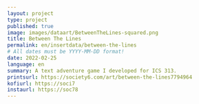 ```yaml
---
layout: project
type: project
published: true
image: images/dataart/BetweenTheLines-squared.png
title: Between The Lines
permalink: en/insertdata/between-the-lines 
# All dates must be YYYY-MM-DD format!
date: 2022-02-25
language: en
summary: A text adventure game I developed for ICS 313.
printsurl: https://society6.com/art/between-the-lines7794964
kofiurl: https://soci7
instaurl: https://soc78
---
```













